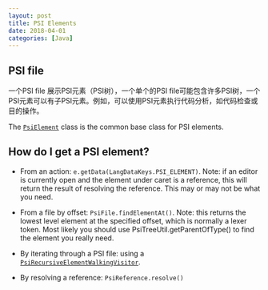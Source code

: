 ```yaml
---
layout: post
title: PSI Elements
date: 2018-04-01
categories: [Java]
---
```


## PSI file

一个PSI file 展示PSI元素（PSI树），一个单个的PSI file可能包含许多PSI树，一个PSI元素可以有子PSI元素。例如，可以使用PSI元素执行代码分析，如代码检查或目的操作。

The [`PsiElement`][PsiEle] class is the common base class for PSI elements.

## How do I get a PSI element?

 - From an action: `e.getData(LangDataKeys.PSI_ELEMENT)`. Note: if an editor is currently open and the element under caret is a reference, this will return the result of resolving the reference. This may or may not be what you need.

 - From a file by offset: `PsiFile.findElementAt()`. Note: this returns the lowest level element at the specified offset, which is normally a lexer token. Most likely you should use PsiTreeUtil.getParentOfType() to find the element you really need.

 - By iterating through a PSI file: using a [`PsiRecursiveElementWalkingVisitor`][PsiRec].

 - By resolving a reference: `PsiReference.resolve()`

 [PsiRec]: https://upsource.jetbrains.com/idea-ce/file/idea-ce-d00d8b4ae3ed33097972b8a4286b336bf4ffcfab/platform/core-api/src/com/intellij/psi/PsiRecursiveElementWalkingVisitor.java

 [PsiEle]: https://upsource.jetbrains.com/idea-ce/file/idea-ce-d00d8b4ae3ed33097972b8a4286b336bf4ffcfab/platform/core-api/src/com/intellij/psi/PsiElement.java